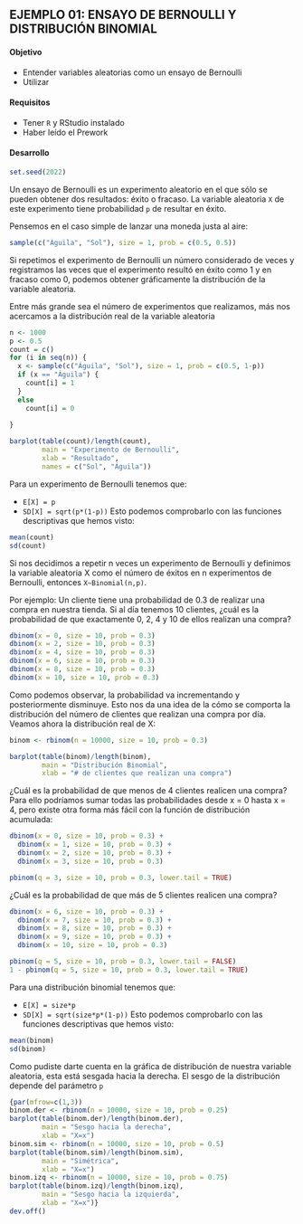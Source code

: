 ## EJEMPLO 01: ENSAYO DE BERNOULLI Y DISTRIBUCIÓN BINOMIAL

#### Objetivo

- Entender variables aleatorias como un ensayo de Bernoulli
- Utilizar 

#### Requisitos

- Tener `R` y RStudio instalado
- Haber leído el Prework

#### Desarrollo
```R
set.seed(2022)
```

Un ensayo de Bernoulli es un experimento aleatorio en el que sólo se pueden 
obtener dos resultados: éxito o fracaso. La variable aleatoria `X` de este experimento 
tiene probabilidad `p` de resultar en éxito.

Pensemos en el caso simple de lanzar una moneda justa al aire:
```R
sample(c("Águila", "Sol"), size = 1, prob = c(0.5, 0.5))
```

Si repetimos el experimento de Bernoulli un número considerado de veces y registramos 
las veces que el experimento resultó en éxito como 1 y en fracaso como 0, podemos 
obtener gráficamente la distribución de la variable aleatoria.

Entre más grande sea el número de experimentos que realizamos, más nos acercamos 
a la distribución real de la variable aleatoria
```R
n <- 1000
p <- 0.5
count = c()
for (i in seq(n)) {
  x <- sample(c("Águila", "Sol"), size = 1, prob = c(0.5, 1-p))
  if (x == "Águila") {
    count[i] = 1
  }
  else
    count[i] = 0
  
}

barplot(table(count)/length(count), 
        main = "Experimento de Bernoulli", 
        xlab = "Resultado",
        names = c("Sol", "Águila"))
```

Para un experimento de Bernoulli tenemos que:
- `E[X] = p`
- `SD[X] = sqrt(p*(1-p))`
Esto podemos comprobarlo con las funciones descriptivas que hemos visto:
```R
mean(count)
sd(count)
```

Si nos decidimos a repetir n veces un experimento de Bernoulli y definimos la 
variable aleatoria X como el número de éxitos en n experimentos de Bernoulli, 
entonces `X~Binomial(n,p)`.

Por ejemplo: Un cliente tiene una probabilidad de 0.3 de realizar una compra en 
nuestra tienda. Si al día tenemos 10 clientes, ¿cuál es la probabilidad de que 
exactamente 0, 2, 4 y 10 de ellos realizan una compra?
```R
dbinom(x = 0, size = 10, prob = 0.3)
dbinom(x = 2, size = 10, prob = 0.3)
dbinom(x = 4, size = 10, prob = 0.3)
dbinom(x = 6, size = 10, prob = 0.3)
dbinom(x = 8, size = 10, prob = 0.3)
dbinom(x = 10, size = 10, prob = 0.3)
```

Como podemos observar, la probabilidad va incrementando y posteriormente disminuye. 
Esto nos da una idea de la cómo se comporta la distribución del número de clientes 
que realizan una compra por día. Veamos ahora la distribución real de X:
```R
binom <- rbinom(n = 10000, size = 10, prob = 0.3)

barplot(table(binom)/length(binom),
        main = "Distribución Binomial", 
        xlab = "# de clientes que realizan una compra")
```

¿Cuál es la probabilidad de que menos de 4 clientes realicen una compra? Para ello 
podríamos sumar todas las probabilidades desde x = 0 hasta x = 4, pero existe otra forma 
más fácil con la función de distribución acumulada:
```R
dbinom(x = 0, size = 10, prob = 0.3) +
  dbinom(x = 1, size = 10, prob = 0.3) +
  dbinom(x = 2, size = 10, prob = 0.3) +
  dbinom(x = 3, size = 10, prob = 0.3)

pbinom(q = 3, size = 10, prob = 0.3, lower.tail = TRUE)
```

¿Cuál es la probabilidad de que más de 5 clientes realicen una compra?
```R
dbinom(x = 6, size = 10, prob = 0.3) +
  dbinom(x = 7, size = 10, prob = 0.3) +
  dbinom(x = 8, size = 10, prob = 0.3) +
  dbinom(x = 9, size = 10, prob = 0.3) +
  dbinom(x = 10, size = 10, prob = 0.3)

pbinom(q = 5, size = 10, prob = 0.3, lower.tail = FALSE)
1 - pbinom(q = 5, size = 10, prob = 0.3, lower.tail = TRUE)
```

Para una distribución binomial tenemos que:
- `E[X] = size*p`
- `SD[X] = sqrt(size*p*(1-p))`
Esto podemos comprobarlo con las funciones descriptivas que hemos visto:
```R
mean(binom)
sd(binom)
```

Como pudiste darte cuenta en la gráfica de distribución de nuestra variable aleatoria,
esta está sesgada hacia la derecha. El sesgo de la distribución depende del parámetro `p`
```R
{par(mfrow=c(1,3))
binom.der <- rbinom(n = 10000, size = 10, prob = 0.25)
barplot(table(binom.der)/length(binom.der),
        main = "Sesgo hacia la derecha", 
        xlab = "X=x")
binom.sim <- rbinom(n = 10000, size = 10, prob = 0.5)
barplot(table(binom.sim)/length(binom.sim),
        main = "Simétrica", 
        xlab = "X=x")
binom.izq <- rbinom(n = 10000, size = 10, prob = 0.75)
barplot(table(binom.izq)/length(binom.izq),
        main = "Sesgo hacia la izquierda", 
        xlab = "X=x")}
dev.off()
```
